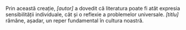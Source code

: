 Prin această creație, *[autor]* a dovedit că literatura poate fi atât expresia sensibilității individuale, cât și o reflexie a problemelor universale. *[titlu]* rămâne, așadar, un reper fundamental în cultura noastră.
